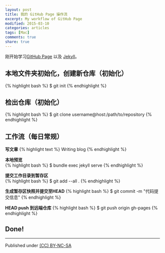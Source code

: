 ```yaml
---
layout: post
title: 我的 GitHub Page 操作流
excerpt: My workflow of GitHub Page
modified: 2015-03-10
categories: articles
tags: [Mac]
comments: true
share: true
---
```




刚开始学习[GitHub Page](https://pages.github.com/) 以及 [Jekyll](http://jekyllrb.com/)。

## 本地文件夹初始化，创建新仓库（初始化）

{% highlight bash %}
$ git init
{% endhighlight %}

## 检出仓库（初始化）

{% highlight bash %}
$ git clone username@host:/path/to/repository
{% endhighlight %}

## 工作流（每日常规）

**写文章**
{% highlight text %}
Writing blog
{% endhighlight %}

**本地预览**	
{% highlight bash %}
$ bundle exec jekyll serve
{% endhighlight %}

**提交工作目录到暂存区**	
{% highlight bash %}
$ git add --all .
{% endhighlight %}

**生成暂存区快照并提交至HEAD**	
{% highlight bash %}
$ git commit -m "代码提交信息"
{% endhighlight %}

**HEAD push 到远端仓库**	
{% highlight bash %}
$ git push origin gh-pages
{% endhighlight %}

## Done!

---
Published under <a rel="license" href="http://creativecommons.org/licenses/by-nc-sa/3.0/">(CC) BY-NC-SA </a>

	

	



